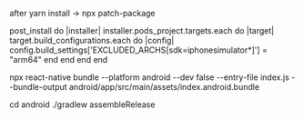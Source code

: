 after yarn install -> npx patch-package

post_install do |installer|
installer.pods_project.targets.each do |target|
target.build_configurations.each do |config|
config.build_settings['EXCLUDED_ARCHS[sdk=iphonesimulator*]'] = "arm64"
end
end
end
end

npx react-native bundle --platform android --dev false --entry-file index.js --bundle-output android/app/src/main/assets/index.android.bundle

cd android
./gradlew assembleRelease
